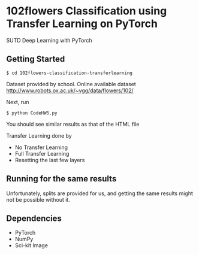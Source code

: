 # 102flowers Classification using Transfer Learning on PyTorch
SUTD Deep Learning with PyTorch
## Getting Started
```
$ cd 102flowers-classification-transferlearning
```

Dataset provided by school. Online available dataset http://www.robots.ox.ac.uk/~vgg/data/flowers/102/

Next, run 
```
$ python CodeHW5.py
```

You should see similar results as that of the HTML file

Transfer Learning done by
* No Transfer Learning
* Full Transfer Learning
* Resetting the last few layers

## Running for the same results
Unfortunately, splits are provided for us, and getting the same results might not be possible without it.

## Dependencies
* PyTorch
* NumPy
* Sci-kit Image